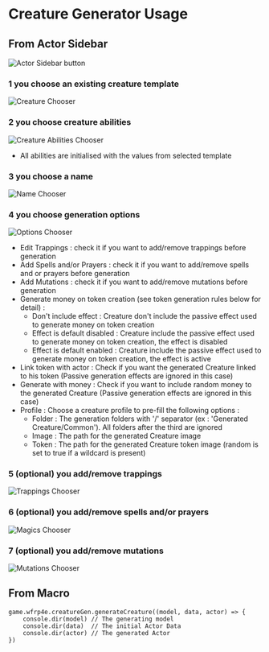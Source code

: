 # Creature Generator Usage

## From Actor Sidebar

![Actor Sidebar button](media/wfrp4e-npc-gen-sidebar-button.png)

### 1 you choose an existing creature template

![Creature Chooser](./media/wfrp4e-creature-chooser.png)

### 2 you choose creature abilities

![Creature Abilities Chooser](./media/wfrp4e-creature-abilities-chooser.png)

- All abilities are initialised with the values from selected template

### 3 you choose a name

![Name Chooser](./media/wfrp4e-creature-name-chooser.png)

### 4 you choose generation options

![Options Chooser](media/wfrp4e-creature-gen-options-chooser.png)

- Edit Trappings : check it if you want to add/remove trappings before generation
- Add Spells and/or Prayers : check it if you want to add/remove spells and or prayers before generation
- Add Mutations : check it if you want to add/remove mutations before generation
- Generate money on token creation (see token generation rules below for detail) :
  - Don't include effect : Creature don't include the passive effect used to generate money on token creation
  - Effect is default disabled : Creature include the passive effect used to generate money on token creation, the
    effect is disabled
  - Effect is default enabled : Creature include the passive effect used to generate money on token creation, the effect
    is active
- Link token with actor : Check if you want the generated Creature linked to his token (Passive generation effects are
  ignored in this case)
- Generate with money : Check if you want to include random money to the generated Creature (Passive generation effects
  are ignored in this case)
- Profile : Choose a creature profile to pre-fill the following options :
  - Folder : The generation folders with '/' separator (ex : 'Generated Creature/Common'). All folders after the third
    are ignored
  - Image : The path for the generated Creature image
  - Token : The path for the generated Creature token image (random is set to true if a wildcard is present)

### 5 (optional) you add/remove trappings

![Trappings Chooser](./media/wfrp4e-trappings-chooser.png)

### 6 (optional) you add/remove spells and/or prayers

![Magics Chooser](./media/wfrp4e-magics-chooser.png)

### 7 (optional) you add/remove mutations

![Mutations Chooser](./media/wfrp4e-mutations-chooser.png)

## From Macro

```
game.wfrp4e.creatureGen.generateCreature((model, data, actor) => {
    console.dir(model) // The generating model
    console.dir(data)  // The initial Actor Data
    console.dir(actor) // The generated Actor
})
```
